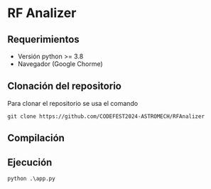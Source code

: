 
# RF Analizer

## Requerimientos
- Versión python >= 3.8
- Navegador (Google Chorme)
## Clonación del repositorio
Para clonar el repositorio se usa el comando
```
git clone https://github.com/CODEFEST2024-ASTROMECH/RFAnalizer

```
## Compilación

## Ejecución
```
python .\app.py
```
